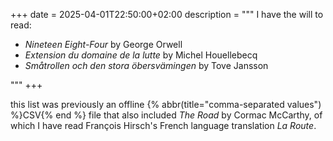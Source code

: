 +++
date = 2025-04-01T22:50:00+02:00
description = """
I have the will to read:

<ul class="list-with-punctuation">
<li class="h-cite p-read-of"><cite class="p-name">Nineteen Eight-Four</cite> by <span class="p-author">George Orwell</span></li>
<li class="h-cite p-read-of"><cite class="p-name" lang="fr">Extension du domaine de la lutte</cite> by <span class="p-author">Michel Houellebecq</span></li>
<li class="h-cite p-read-of"><cite class="p-name" lang="sv">Småtrollen och den stora öbersvämingen</cite> by <span class="p-author">Tove Jansson</span></li>
</ul>
"""
+++

this list was previously an offline {% abbr(title="comma-separated values") %}CSV{% end %} file that also included <span class="h-cite"><cite class="p-name">The Road</cite> by <span class="p-author">Cormac McCarthy</span></span>, of which I have read François Hirsch's French language translation <cite lang="fr">La Route</cite>.
<!-- more -->
